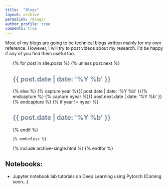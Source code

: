 ```yaml
---
title:  "Blogs"
layout: archive
permalink: /Blogs/
author_profile: true
comments: true
---
```


Most of my blogs are going to be technical blogs written mainly for my own reference. However, I will try to post videos about my research. I'd be happy if any of you find them useful too.



<ul>
  {% for post in site.posts %}
    {% unless post.next %}
      <font color="#778899"><h2>{{ post.date | date: '%Y %b' }}</h2></font>
    {% else %}
      {% capture year %}{{ post.date | date: '%Y %b' }}{% endcapture %}
      {% capture nyear %}{{ post.next.date | date: '%Y %b' }}{% endcapture %}
      {% if year != nyear %}
        <font color="#778899"><h2>{{ post.date | date: '%Y %b' }}</h2></font>
      {% endif %}

    {% endunless %}
   {% include archive-single.html %}
  {% endfor %}
</ul>

## Notebooks:
- Jupyter notebook lab tutorials on Deep Learning using Pytorch (Coming soon...)


